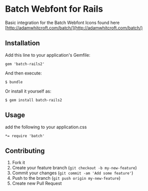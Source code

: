 # Batch Webfont for Rails

Basic integration for the Batch Webfont Icons found here [http://adamwhitcroft.com/batch/](http://adamwhitcroft.com/batch/)

## Installation

Add this line to your application's Gemfile:

```
gem 'batch-rails2'
```

And then execute:

```
$ bundle
```

Or install it yourself as:

```
$ gem install batch-rails2
```

## Usage

add the following to your application.css

```
*= require 'batch'
```

## Contributing

1. Fork it
2. Create your feature branch (`git checkout -b my-new-feature`)
3. Commit your changes (`git commit -am 'Add some feature'`)
4. Push to the branch (`git push origin my-new-feature`)
5. Create new Pull Request
